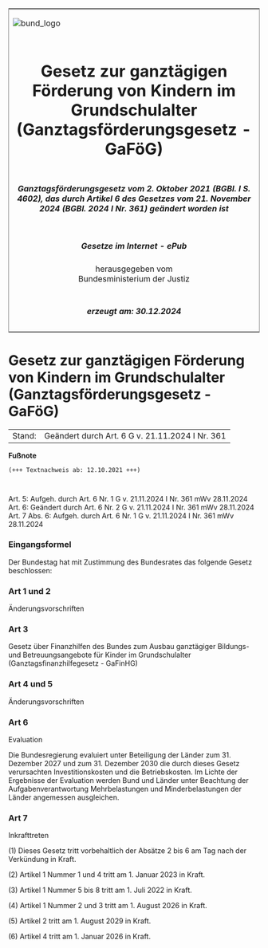 <span id="DECKBLATT.html"></span>

<table border="0" frame="border" width="100%">

<tr valign="top">

<td align="left">

![bund\_logo](BfJ_2021_Web_de_de.gif)

</td>

<td align="right">

 

</td>

</tr>

<tr align="center" valign="middle">

<td colspan="2">

# Gesetz zur ganztägigen Förderung von Kindern im Grundschulalter (Ganztagsförderungsgesetz - GaFöG)

</td>

</tr>

<tr align="center" valign="middle">

<td colspan="2">

##### Ganztagsförderungsgesetz vom 2. Oktober 2021 (BGBl. I S. 4602), das durch Artikel 6 des Gesetzes vom 21. November 2024 (BGBl. 2024 I Nr. 361) geändert worden ist

</td>

</tr>

<tr align="center" valign="middle">

<td colspan="2">

  
  

##### Gesetze im Internet - ePub  
  
herausgegeben vom  
Bundesministerium der Justiz

</td>

</tr>

<tr align="center" valign="bottom">

<td colspan="2">

  
  

##### erzeugt am: 30.12.2024

</td>

</tr>

</table>

<span id="BJNR460200021.html"></span>

# Gesetz zur ganztägigen Förderung von Kindern im Grundschulalter (Ganztagsförderungsgesetz - GaFöG)

<div>

<div class="jnhtml">

|        |                                                 |
| ------ | ----------------------------------------------- |
| Stand: | Geändert durch Art. 6 G v. 21.11.2024 I Nr. 361 |

</div>

</div>

<div>

  
**Fußnote**

<div class="jnhtml">

<div>

<div class="jurAbsatz">

  

``` 
(+++ Textnachweis ab: 12.10.2021 +++)

 
```

Art. 5: Aufgeh. durch Art. 6 Nr. 1 G v. 21.11.2024 I Nr. 361 mWv
28.11.2024  
Art. 6: Geändert durch Art. 6 Nr. 2 G v. 21.11.2024 I Nr. 361 mWv
28.11.2024  
Art. 7 Abs. 6: Aufgeh. durch Art. 6 Nr. 1 G v. 21.11.2024 I Nr. 361 mWv
28.11.2024  

</div>

</div>

</div>

</div>

<span id="BJNR460200021BJNE000100000.html"></span>

### Eingangsformel  

<div>

<div class="jnhtml">

<div>

<div class="jurAbsatz">

Der Bundestag hat mit Zustimmung des Bundesrates das folgende Gesetz
beschlossen:

</div>

</div>

</div>

</div>

<span id="BJNR460200021BJNE000200000.html"></span>

### Art 1 und 2  
Änderungsvorschriften

<div>

<div class="jnhtml">

<div>

</div>

</div>

</div>

<span id="BJNR460200021BJNE000300000.html"></span>

### Art 3  
Gesetz über Finanzhilfen des Bundes zum Ausbau ganztägiger Bildungs- und Betreuungsangebote für Kinder im Grundschulalter (Ganztagsfinanzhilfegesetz - GaFinHG)

<div>

<div class="jnhtml">

<div>

</div>

</div>

</div>

<span id="BJNR460200021BJNE000400000.html"></span>

### Art 4 und 5  
Änderungsvorschriften

<div>

<div class="jnhtml">

<div>

</div>

</div>

</div>

<span id="BJNR460200021BJNE000501126.html"></span>

### Art 6  
Evaluation

<div>

<div class="jnhtml">

<div>

<div class="jurAbsatz">

Die Bundesregierung evaluiert unter Beteiligung der Länder zum 31.
Dezember 2027 und zum 31. Dezember 2030 die durch dieses Gesetz
verursachten Investitionskosten und die Betriebskosten. Im Lichte der
Ergebnisse der Evaluation werden Bund und Länder unter Beachtung der
Aufgabenverantwortung Mehrbelastungen und Minderbelastungen der Länder
angemessen ausgleichen.

</div>

</div>

</div>

</div>

<span id="BJNR460200021BJNE000600000.html"></span>

### Art 7  
Inkrafttreten

<div>

<div class="jnhtml">

<div>

<div class="jurAbsatz">

(1) Dieses Gesetz tritt vorbehaltlich der Absätze 2 bis 6 am Tag nach
der Verkündung in Kraft.

</div>

<div class="jurAbsatz">

(2) Artikel 1 Nummer 1 und 4 tritt am 1. Januar 2023 in Kraft.

</div>

<div class="jurAbsatz">

(3) Artikel 1 Nummer 5 bis 8 tritt am 1. Juli 2022 in Kraft.

</div>

<div class="jurAbsatz">

(4) Artikel 1 Nummer 2 und 3 tritt am 1. August 2026 in Kraft.

</div>

<div class="jurAbsatz">

(5) Artikel 2 tritt am 1. August 2029 in Kraft.

</div>

<div class="jurAbsatz">

(6) Artikel 4 tritt am 1. Januar 2026 in Kraft.

</div>

</div>

</div>

</div>
